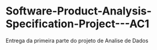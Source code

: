 # Software-Product-Analysis-Specification-Project---AC1
Entrega da primeira parte do projeto de Analise de Dados
